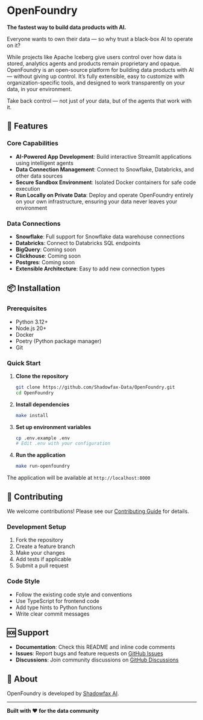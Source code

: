 # OpenFoundry

**The fastest way to build data products with AI.**

Everyone wants to own their data — so why trust a black-box AI to operate on it?

While projects like Apache Iceberg give users control over how data is stored, analytics agents and products remain proprietary and opaque. OpenFoundry is an open-source platform for building data products with AI — without giving up control. It’s fully extensible, easy to customize with organization-specific tools, and designed to work transparently on your data, in your environment.

Take back control — not just of your data, but of the agents that work with it.

## 🚀 Features

### Core Capabilities
- **AI-Powered App Development**: Build interactive Streamlit applications using intelligent agents
- **Data Connection Management**: Connect to Snowflake, Databricks, and other data sources
- **Secure Sandbox Environment**: Isolated Docker containers for safe code execution
- **Run Locally on Private Data**: Deploy and operate OpenFoundry entirely on your own infrastructure, ensuring your data never leaves your environment

### Data Connections
- **Snowflake**: Full support for Snowflake data warehouse connections
- **Databricks**: Connect to Databricks SQL endpoints
- **BigQuery**: Coming soon
- **Clickhouse**: Coming soon
- **Postgres**: Coming soon
- **Extensible Architecture**: Easy to add new connection types

## 📦 Installation

### Prerequisites
- Python 3.12+
- Node.js 20+
- Docker
- Poetry (Python package manager)
- Git

### Quick Start

1. **Clone the repository**
   ```bash
   git clone https://github.com/Shadowfax-Data/OpenFoundry.git
   cd OpenFoundry
   ```

2. **Install dependencies**
   ```bash
   make install
   ```

3. **Set up environment variables**
   ```bash
   cp .env.example .env
   # Edit .env with your configuration
   ```

4. **Run the application**
   ```bash
   make run-openfoundry
   ```

The application will be available at `http://localhost:8000`

## 🤝 Contributing

We welcome contributions! Please see our [Contributing Guide](CONTRIBUTING.md) for details.

### Development Setup
1. Fork the repository
2. Create a feature branch
3. Make your changes
4. Add tests if applicable
5. Submit a pull request

### Code Style
- Follow the existing code style and conventions
- Use TypeScript for frontend code
- Add type hints to Python functions
- Write clear commit messages

## 🆘 Support

- **Documentation**: Check this README and inline code comments
- **Issues**: Report bugs and feature requests on [GitHub Issues](https://github.com/Shadowfax-Data/OpenFoundry/issues)
- **Discussions**: Join community discussions on [GitHub Discussions](https://github.com/Shadowfax-Data/OpenFoundry/discussions)

## 🏢 About

OpenFoundry is developed by [Shadowfax AI](mailto:founders@shadowfaxdata.com).

---

**Built with ❤️ for the data community**
